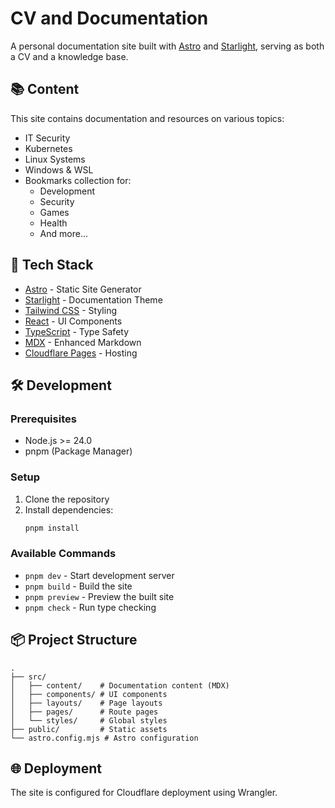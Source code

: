 # CV and Documentation

A personal documentation site built with [Astro](https://astro.build) and [Starlight](https://starlight.astro.build), serving as both a CV and a knowledge base.

## 📚 Content

This site contains documentation and resources on various topics:
- IT Security
- Kubernetes
- Linux Systems
- Windows & WSL
- Bookmarks collection for:
  - Development
  - Security
  - Games
  - Health
  - And more...

## 🚀 Tech Stack

- [Astro](https://astro.build) - Static Site Generator
- [Starlight](https://starlight.astro.build) - Documentation Theme
- [Tailwind CSS](https://tailwindcss.com) - Styling
- [React](https://reactjs.org) - UI Components
- [TypeScript](https://www.typescriptlang.org) - Type Safety
- [MDX](https://mdxjs.com) - Enhanced Markdown
- [Cloudflare Pages](https://pages.cloudflare.com) - Hosting

## 🛠️ Development

### Prerequisites

- Node.js >= 24.0
- pnpm (Package Manager)

### Setup

1. Clone the repository
2. Install dependencies:
   ```bash
   pnpm install
   ```

### Available Commands

- `pnpm dev` - Start development server
- `pnpm build` - Build the site
- `pnpm preview` - Preview the built site
- `pnpm check` - Run type checking

## 📦 Project Structure

```
.
├── src/
│   ├── content/    # Documentation content (MDX)
│   ├── components/ # UI components
│   ├── layouts/    # Page layouts
│   ├── pages/      # Route pages
│   └── styles/     # Global styles
├── public/         # Static assets
└── astro.config.mjs # Astro configuration
```

## 🌐 Deployment

The site is configured for Cloudflare deployment using Wrangler.
